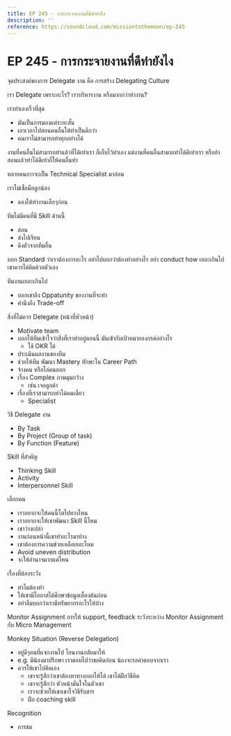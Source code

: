 ```yaml
---
title: EP 245 - การกระจายงานที่ดีทำยังไง
description: ''
reference: https://soundcloud.com/missiontothemoon/ep-245
---
```

# EP 245 - การกระจายงานที่ดีทำยังไง

จุดประสงค์ของการ Delegate งาน คือ การสร้าง Delegating Culture

เรา Delegate เพราะอะไร?
เราบริหารงาน หรือมากกว่าทำงาน?

เราทำเองเร็วที่สุด

- มันเป็นการมองแค่ระยะสั้น
- เอาเวลาไปสอนคนอื่นให้ทำเป็นดีกว่า
- คนเราไม่สามารถทำทุกอย่างได้

งานที่คนอื่นไม่สามารถทำแล้วที่ได้เท่าเรา ก็เก็บไว้ทำเอง
แต่งานที่คนอื่นสามาถทำได้ดีเท่าเรา หรือถ้าสอนแล้วทำได้ดีเท่าก็ให้คนอื่นทำ

หลายคนอาาจะเป็น Technical Specialist มาก่อน

เราไม่เชื่อมือลูกน้อง

- ลองให้ทำงานเล็กๆก่อน

ทีมไม่มีคนที่มี Skill ด้านนี้

- สอน
- ส่งไปเรียน
- ดึงตัวจากทีมอื่น

บอก Standard ว่าเราต้องการอะไร
อย่าไปบอกว่าต้องทำอย่างไร อย่า conduct how เยอะเกินไป เขาควรได้คิดด้วยตัวเอง

ทีมงานเยอะเกินไป

- บอกเขาถึง Oppatunity ของงานที่จะทำ
- คำนึงถึง Trade-off

สิ่งที่ไม่ควร Delegate (หน้าที่หัวหน้า)

- Motivate team
- บอกให้ทีมเข้าใจว่าสิ่งที่เราทำอยู่ตอนนี้ มันเข้ากับเป้าหมายองกรค์อย่างไร
  - ใช้ OKR ได้
- ประเมินผลงานของทีม
- ช่วยให้ทีม พัฒนา Mastery ทักษะใน Career Path
- จ้างคน หรือไล่คนออก
- เรื่อง Complex ภาพมุมกว้าง
  - เช่น เจอลูกค้า
- เรื่องที่เราสามารถทำได้คนเดี่ยว
  - Specialist

วิธี Delegate งาน

- By Task
- By Project (Group of task)
- By Function (Feature)

Skill ที่สำคัญ

- Thinking Skill
- Activity
- Interpersonnel Skill

เลือกคน

- เราอยากจะให้คนนี้โตไปทางไหน
- เราอยากจะให้เขาพัฒนา Skill นี้ไหม
- เขาว่างเปล่า
- งานก่อนหน้านี้เขาทำอะไรมาบ้าง
- เขาต้องการความช่วยเหลือเยอะไหม
- Avoid uneven distribution
- จะให้อำนาจมากแค่ไหน

เรื่องที่ต้องระวัง

- ทำไมต้องทำ
- ให้เขามีโอกาสได้ศึกษาข้อมูลเบื้องต้นก่อน
- อย่าลืมบอกว่าเรามีทรัพยากรอะไรให้บ้าง

Monitor Assignment การให้ support, feedback
ระวังระหว่าง Monitor Assignment กับ Micro Management

Monkey Situation (Reverse Delegation)

- อยู่ดีๆคนที่แจกงานไป โยนงานกลับมาให้
- e.g. มีน้องมาปรึกษา เราตอบไปว่าขอคิดก่อน น้องจะรอคำตอบจากเรา
- ควรให้เขาไปคิดเอง
  - เขาจะรู้สึกว่าเขาต้องหาทางออกให้ได้ เขาได้ฝึกวิธีคิด
  - เขาจะรู้สึกว่า หัวหน้ามั่นใจในตัวเขา
  - เราจะช่วยให้เขาเขาใจวิธีรับสาร
  - ฝึก coaching skill

Recognition

- การชม
